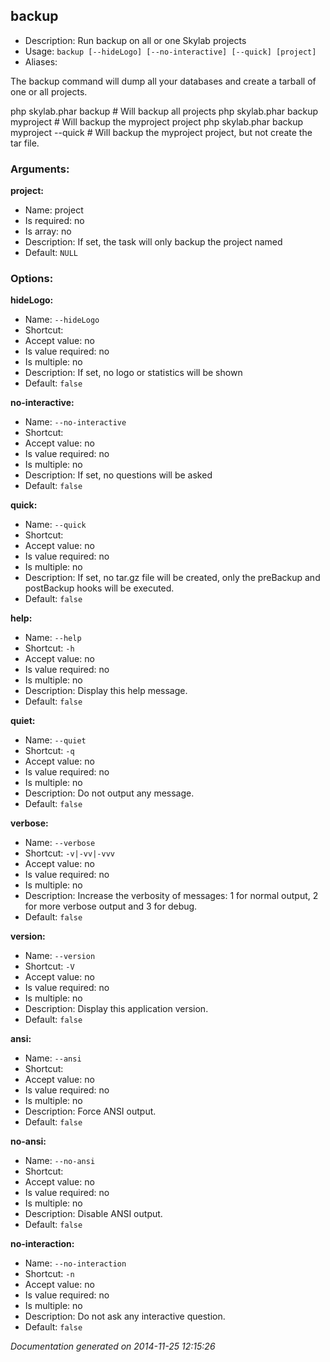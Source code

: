 backup
------

* Description: Run backup on all or one Skylab projects
* Usage: `backup [--hideLogo] [--no-interactive] [--quick] [project]`
* Aliases: <none>

The <info>backup</info> command will dump all your databases and create a tarball of one or all projects.

<info>php skylab.phar backup</info>                         # Will backup all projects
<info>php skylab.phar backup myproject</info>               # Will backup the myproject project
<info>php skylab.phar backup myproject --quick</info>       # Will backup the myproject project, but not create the tar file.


### Arguments:

**project:**

* Name: project
* Is required: no
* Is array: no
* Description: If set, the task will only backup the project named
* Default: `NULL`

### Options:

**hideLogo:**

* Name: `--hideLogo`
* Shortcut: <none>
* Accept value: no
* Is value required: no
* Is multiple: no
* Description: If set, no logo or statistics will be shown
* Default: `false`

**no-interactive:**

* Name: `--no-interactive`
* Shortcut: <none>
* Accept value: no
* Is value required: no
* Is multiple: no
* Description: If set, no questions will be asked
* Default: `false`

**quick:**

* Name: `--quick`
* Shortcut: <none>
* Accept value: no
* Is value required: no
* Is multiple: no
* Description: If set, no tar.gz file will be created, only the preBackup and postBackup hooks will be executed.
* Default: `false`

**help:**

* Name: `--help`
* Shortcut: `-h`
* Accept value: no
* Is value required: no
* Is multiple: no
* Description: Display this help message.
* Default: `false`

**quiet:**

* Name: `--quiet`
* Shortcut: `-q`
* Accept value: no
* Is value required: no
* Is multiple: no
* Description: Do not output any message.
* Default: `false`

**verbose:**

* Name: `--verbose`
* Shortcut: `-v|-vv|-vvv`
* Accept value: no
* Is value required: no
* Is multiple: no
* Description: Increase the verbosity of messages: 1 for normal output, 2 for more verbose output and 3 for debug.
* Default: `false`

**version:**

* Name: `--version`
* Shortcut: `-V`
* Accept value: no
* Is value required: no
* Is multiple: no
* Description: Display this application version.
* Default: `false`

**ansi:**

* Name: `--ansi`
* Shortcut: <none>
* Accept value: no
* Is value required: no
* Is multiple: no
* Description: Force ANSI output.
* Default: `false`

**no-ansi:**

* Name: `--no-ansi`
* Shortcut: <none>
* Accept value: no
* Is value required: no
* Is multiple: no
* Description: Disable ANSI output.
* Default: `false`

**no-interaction:**

* Name: `--no-interaction`
* Shortcut: `-n`
* Accept value: no
* Is value required: no
* Is multiple: no
* Description: Do not ask any interactive question.
* Default: `false`

*Documentation generated on 2014-11-25 12:15:26*
